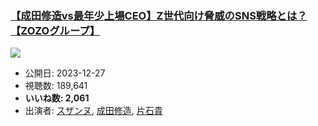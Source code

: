 ### [【成田修造vs最年少上場CEO】Z世代向け脅威のSNS戦略とは？【ZOZOグループ】](https://www.youtube.com/watch?v=onqt8sQNpK4)
[![](https://img.youtube.com/vi/onqt8sQNpK4/sddefault.jpg)](https://www.youtube.com/watch?v=onqt8sQNpK4)
-   公開日: 2023-12-27
-   視聴数: 189,641
-   **いいね数: 2,061**
-   出演者: [スザンヌ](/rehacq_fan/people/スザンヌ "wikilink"), [成田修造](/rehacq_fan/people/成田修造 "wikilink"), [片石貴](/rehacq_fan/people/片石貴 "wikilink")
